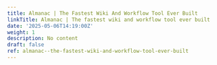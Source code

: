 ```yaml
---
title: Almanac | The Fastest Wiki And Workflow Tool Ever Built
linkTitle: Almanac | The fastest wiki and workflow tool ever built
date: '2025-05-06T14:19:00Z'
weight: 1
description: No content
draft: false
ref: almanac--the-fastest-wiki-and-workflow-tool-ever-built
---
```



